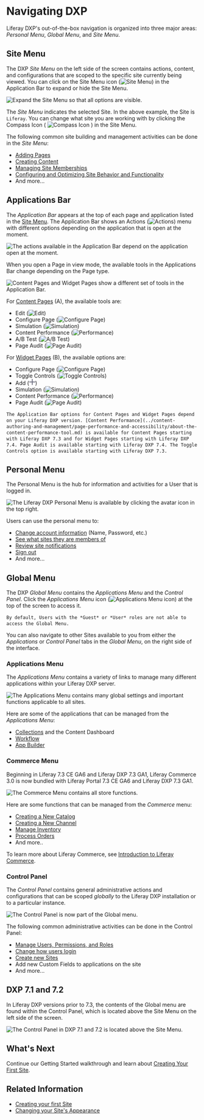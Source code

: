 # Navigating DXP

Liferay DXP's out-of-the-box navigation is organized into three major areas: _Personal Menu_, _Global Menu_, and _Site Menu_.

## Site Menu

The DXP _Site Menu_ on the left side of the screen contains actions, content, and configurations that are scoped to the specific site currently being viewed. You can click on the Site Menu icon (![Site Menu](../images/icon-menu.png)) in the Application Bar to expand or hide the Site Menu.

![Expand the Site Menu so that all options are visible.](./navigating-dxp/images/05.png)

The *Site Menu* indicates the selected Site. In the above example, the Site is `Liferay`. You can change what site you are working with by clicking the Compass Icon ( ![Compass Icon](../images/icon-compass.png) ) in the Site Menu.

The following common site building and management activities can be done in the _Site Menu_:

* [Adding Pages](../site-building/creating-pages/adding-pages/adding-a-page-to-a-site.md)
* [Creating Content](../content-authoring-and-management.md)
* [Managing Site Memberships](../site-building/building-sites/site-membership/adding-members-to-sites.md)
* [Configuring and Optimizing Site Behavior and Functionality](../site_building.html)
* And more...

## Applications Bar

The _Application Bar_ appears at the top of each page and application listed in the [Site Menu](#site-menu). The Application Bar shows an Actions (![Actions](../images/icon-actions.png)) menu with different options depending on the application that is open at the moment.

![The actions available in the Application Bar depend on the application open at the moment.](./navigating-dxp/images/07.png)

When you open a Page in view mode, the available tools in the Applications Bar change depending on the Page type.

![Content Pages and Widget Pages show a different set of tools in the Application Bar.](./navigating-dxp/images/08.png)

For [Content Pages](../site-building/creating-pages/using-content-pages.md) (A), the available tools are:

* Edit (![Edit](../images/icon-edit.png))
* Configure Page (![Configure Page](../images/icon-settings.png))
* Simulation (![Simulation](../images/icon-simulation.png))
* Content Performance (![Performance](../images/icon-analytics.png))
* A/B Test (![A/B Test](../images/icon-ab-testing.png))
* Page Audit (![Page Audit](../images/icon-information.png))

For [Widget Pages](../site-building/creating-pages/using-widget-pages/adding-widgets-to-a-page.md) (B), the available options are:

* Configure Page (![Configure Page](../images/icon-settings.png))
* Toggle Controls (![Toggle Controls](../images/icon-preview.png))
* Add (![Add](../images/icon-plus.png))
* Simulation (![Simulation](../images/icon-simulation.png))
* Content Performance (![Performance](../images/icon-analytics.png))
* Page Audit (![Page Audit](../images/icon-information.png))

```{note}
The Application Bar options for Content Pages and Widget Pages depend on your Liferay DXP version. [Content Performance](../content-authoring-and-management/page-performance-and-accessibility/about-the-content-performance-tool.md) is available for Content Pages starting with Liferay DXP 7.3 and for Widget Pages starting with Liferay DXP 7.4. Page Audit is available starting with Liferay DXP 7.4. The Toggle Controls option is available starting with Liferay DXP 7.3.
```

## Personal Menu

The Personal Menu is the hub for information and activities for a User that is logged in.

![The Liferay DXP Personal Menu is available by clicking the avatar icon in the top right.](./navigating-dxp/images/01.png)

Users can use the personal menu to:

* [Change account information](./introduction-to-the-admin-account.md#changing-account-information) (Name, Password, etc.)
* [See what sites they are members of](../site-building/building-sites/site-membership/adding-members-to-sites.md)
* [Review site notifications](../collaboration-and-social/notifications-and-requests/user-guide/managing-notifications-and-requests.md)
* [Sign out](./introduction-to-the-admin-account.md#signing-out)
* And more...

## Global Menu

The DXP _Global Menu_ contains the _Applications Menu_ and the _Control Panel_. Click the _Applications Menu_ icon (![Applications Menu icon](../images/icon-applications-menu.png)) at the top of the screen to access it.

```{note}
By default, Users with the *Guest* or *User* roles are not able to access the Global Menu.
```

You can also navigate to other Sites available to you from either the _Applications_ or _Control Panel_ tabs in the _Global Menu_, on the right side of the interface.

### Applications Menu

The _Applications Menu_ contains a variety of links to manage many different applications within your Liferay DXP server.

![The Applications Menu contains many global settings and important functions applicable to all sites.](./navigating-dxp/images/02.png)

Here are some of the applications that can be managed from the _Applications Menu_:

* [Collections](../content-authoring-and-management/collections-and-collection-pages/about-collections-and-collection-pages.md) and the Content Dashboard
* [Workflow](../process-automation/workflow/introduction-to-workflow.md)
* [App Builder](../building-applications/app-builder.md)

### Commerce Menu

Beginning in Liferay 7.3 CE GA6 and Liferay DXP 7.3 GA1, Liferay Commerce 3.0 is now bundled with Liferay Portal 7.3 CE GA6 and Liferay DXP 7.3 GA1.

![The Commerce Menu contains all store functions.](./navigating-dxp/images/03.png)

Here are some functions that can be managed from the _Commerce_ menu:

* [Creating a New Catalog](https://learn.liferay.com/commerce/latest/en/product-management/catalogs/creating-a-new-catalog.html)
* [Creating a New Channel](https://learn.liferay.com/commerce/latest/en/starting-a-store/channels/managing-channels.html)
* [Manage Inventory](https://learn.liferay.com/commerce/latest/en/product-management/managing-inventory/introduction-to-managing-inventory.html)
* [Process Orders](https://learn.liferay.com/commerce/latest/en/order-management/orders/processing-an-order.html)
* And more..

To learn more about Liferay Commerce, see [Introduction to Liferay Commerce](https://learn.liferay.com/commerce/latest/en/starting-a-store/introduction-to-liferay-commerce.html).

### Control Panel

The _Control Panel_ contains general administrative actions and configurations that can be scoped _globally_ to the Liferay DXP installation or to a particular instance.

![The Control Panel is now part of the Global menu.](./navigating-dxp/images/04.png)

The following common administrative activities can be done in the Control Panel:

* [Manage Users, Permissions, and Roles](../users-and-permissions/users/adding-and-managing-users.md)
* [Change how users login](../installation-and-upgrades/securing-liferay/authentication-basics.md)
* [Create new Sites](../site-building/building-sites/adding-a-site.md)
* Add new Custom Fields to applications on the site
* And more...

## DXP 7.1 and 7.2

In Liferay DXP versions prior to 7.3, the contents of the Global menu are found within the Control Panel, which is located above the Site Menu on the left side of the screen.

![The Control Panel in DXP 7.1 and 7.2 is located above the Site Menu.](./navigating-dxp/images/06.png)

## What's Next

Continue our Getting Started walkthrough and learn about [Creating Your First Site](./creating-your-first-site.md).

## Related Information

* [Creating your first Site](./creating-your-first-site.md)
* [Changing your Site's Appearance](./changing-your-sites-appearance.md)
